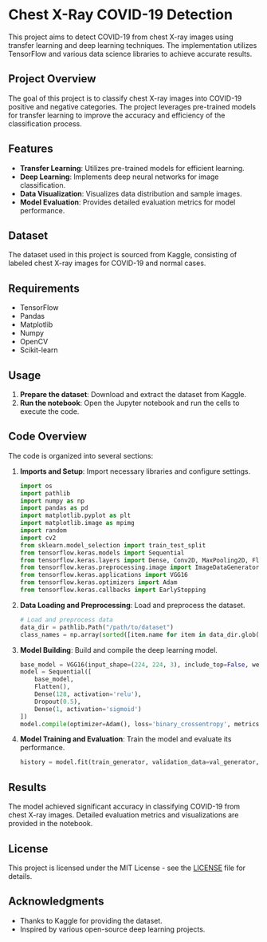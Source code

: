 # Chest X-Ray COVID-19 Detection

This project aims to detect COVID-19 from chest X-ray images using transfer learning and deep learning techniques. The implementation utilizes TensorFlow and various data science libraries to achieve accurate results.

## Project Overview

The goal of this project is to classify chest X-ray images into COVID-19 positive and negative categories. The project leverages pre-trained models for transfer learning to improve the accuracy and efficiency of the classification process.

## Features

- **Transfer Learning**: Utilizes pre-trained models for efficient learning.
- **Deep Learning**: Implements deep neural networks for image classification.
- **Data Visualization**: Visualizes data distribution and sample images.
- **Model Evaluation**: Provides detailed evaluation metrics for model performance.

## Dataset

The dataset used in this project is sourced from Kaggle, consisting of labeled chest X-ray images for COVID-19 and normal cases.

## Requirements

- TensorFlow
- Pandas
- Matplotlib
- Numpy
- OpenCV
- Scikit-learn

## Usage

1. **Prepare the dataset**: Download and extract the dataset from Kaggle.
2. **Run the notebook**: Open the Jupyter notebook and run the cells to execute the code.

## Code Overview

The code is organized into several sections:

1. **Imports and Setup**: Import necessary libraries and configure settings.
    ```python
    import os
    import pathlib
    import numpy as np
    import pandas as pd
    import matplotlib.pyplot as plt
    import matplotlib.image as mpimg
    import random
    import cv2
    from sklearn.model_selection import train_test_split
    from tensorflow.keras.models import Sequential
    from tensorflow.keras.layers import Dense, Conv2D, MaxPooling2D, Flatten, Dropout
    from tensorflow.keras.preprocessing.image import ImageDataGenerator
    from tensorflow.keras.applications import VGG16
    from tensorflow.keras.optimizers import Adam
    from tensorflow.keras.callbacks import EarlyStopping
    ```

2. **Data Loading and Preprocessing**: Load and preprocess the dataset.
    ```python
    # Load and preprocess data
    data_dir = pathlib.Path("/path/to/dataset")
    class_names = np.array(sorted([item.name for item in data_dir.glob("*")]))
    ```

3. **Model Building**: Build and compile the deep learning model.
    ```python
    base_model = VGG16(input_shape=(224, 224, 3), include_top=False, weights='imagenet')
    model = Sequential([
        base_model,
        Flatten(),
        Dense(128, activation='relu'),
        Dropout(0.5),
        Dense(1, activation='sigmoid')
    ])
    model.compile(optimizer=Adam(), loss='binary_crossentropy', metrics=['accuracy'])
    ```

4. **Model Training and Evaluation**: Train the model and evaluate its performance.
    ```python
    history = model.fit(train_generator, validation_data=val_generator, epochs=10, callbacks=[EarlyStopping(patience=3)])
    ```

## Results

The model achieved significant accuracy in classifying COVID-19 from chest X-ray images. Detailed evaluation metrics and visualizations are provided in the notebook.

## License

This project is licensed under the MIT License - see the [LICENSE](LICENSE) file for details.

## Acknowledgments

- Thanks to Kaggle for providing the dataset.
- Inspired by various open-source deep learning projects.


